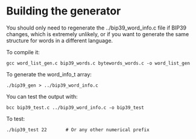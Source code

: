 <!--
SPDX-FileCopyrightText: © 2021 Foundation Devices, Inc. <hello@foundation.xyz>

SPDX-License-Identifier: GPL-3.0-or-later
-->

# Building the generator
You should only need to regenerate the ../bip39_word_info.c file if BIP39 changes,
which is extremely unlikely, or if you want to generate the same structure for words
in a different language.

To compile it:

    gcc word_list_gen.c bip39_words.c bytewords_words.c -o word_list_gen

To generate the word_info_t array:

    ./bip39_gen > ../bip39_word_info.c

You can test the output with:

    bcc bip39_test.c ../bip39_word_info.c -o bip39_test

To test:

    ./bip39_test 22       # Or any other numerical prefix
